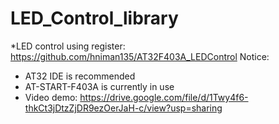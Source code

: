 # LED_Control_library

 *LED control using register: https://github.com/hniman135/AT32F403A_LEDControl
Notice:
* AT32 IDE is recommended
* AT-START-F403A is currently in use
* Video demo: https://drive.google.com/file/d/1Twy4f6-thkCt3jDtzZjDR9ezOerJaH-c/view?usp=sharing
